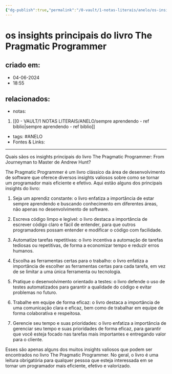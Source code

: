 ```yaml
---
{"dg-publish":true,"permalink":"/0-vault/1-notas-literais/anelo/os-insights-principais-do-livro-the-pragmatic-programmer/","tags":["ANELO"],"dgHomeLink":true,"dgShowLocalGraph":true,"dgShowFileTree":true,"dgEnableSearch":true}
---
```


# os insights principais do livro The Pragmatic Programmer

## criado em: 
- 04-06-2024
- 18:55
## relacionados:
- notas:
1. [[0 - VAULT/1 NOTAS LITERAIS/ANELO/sempre aprendendo - ref biblio\|sempre aprendendo - ref biblio]]
- tags: #ANELO 
- Fontes & Links: 
---
Quais sãos os insights principais do livro The Pragmatic Programmer: From Journeyman to Master de Andrew Hunt?

The Pragmatic Programmer é um livro clássico da área de desenvolvimento de software que oferece diversos insights valiosos sobre como se tornar um programador mais eficiente e efetivo. Aqui estão alguns dos principais insights do livro:

1.  Seja um aprendiz constante: o livro enfatiza a importância de estar sempre aprendendo e buscando conhecimento em diferentes áreas, não apenas no desenvolvimento de software.
    
2.  Escreva código limpo e legível: o livro destaca a importância de escrever código claro e fácil de entender, para que outros programadores possam entender e modificar o código com facilidade.
    
3.  Automatize tarefas repetitivas: o livro incentiva a automação de tarefas tediosas ou repetitivas, de forma a economizar tempo e reduzir erros humanos.
    
4.  Escolha as ferramentas certas para o trabalho: o livro enfatiza a importância de escolher as ferramentas certas para cada tarefa, em vez de se limitar a uma única ferramenta ou tecnologia.
    
5.  Pratique o desenvolvimento orientado a testes: o livro defende o uso de testes automatizados para garantir a qualidade do código e evitar problemas no futuro.
    
6.  Trabalhe em equipe de forma eficaz: o livro destaca a importância de uma comunicação clara e eficaz, bem como de trabalhar em equipe de forma colaborativa e respeitosa.
    
7.  Gerencie seu tempo e suas prioridades: o livro enfatiza a importância de gerenciar seu tempo e suas prioridades de forma eficaz, para garantir que você esteja focado nas tarefas mais importantes e entregando valor para o cliente.
    

Esses são apenas alguns dos muitos insights valiosos que podem ser encontrados no livro The Pragmatic Programmer. No geral, o livro é uma leitura obrigatória para qualquer pessoa que esteja interessada em se tornar um programador mais eficiente, efetivo e valorizado.